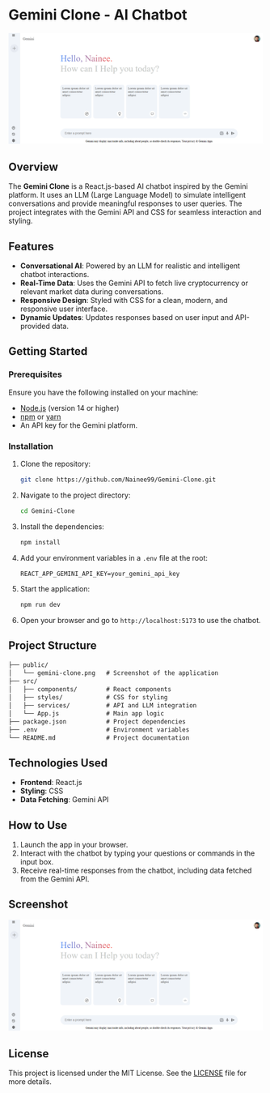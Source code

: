 # Gemini Clone - AI Chatbot

![Gemini Chatbot](public/gemini-clone.png)

## Overview

The **Gemini Clone** is a React.js-based AI chatbot inspired by the Gemini platform. It uses an LLM (Large Language Model) to simulate intelligent conversations and provide meaningful responses to user queries. The project integrates with the Gemini API and CSS for seamless interaction and styling.

## Features

- **Conversational AI**: Powered by an LLM for realistic and intelligent chatbot interactions.
- **Real-Time Data**: Uses the Gemini API to fetch live cryptocurrency or relevant market data during conversations.
- **Responsive Design**: Styled with CSS for a clean, modern, and responsive user interface.
- **Dynamic Updates**: Updates responses based on user input and API-provided data.

## Getting Started

### Prerequisites

Ensure you have the following installed on your machine:

- [Node.js](https://nodejs.org/) (version 14 or higher)
- [npm](https://www.npmjs.com/) or [yarn](https://yarnpkg.com/)
- An API key for the Gemini platform.

### Installation

1. Clone the repository:

   ```bash
   git clone https://github.com/Nainee99/Gemini-Clone.git
   ```

2. Navigate to the project directory:

   ```bash
   cd Gemini-Clone
   ```

3. Install the dependencies:

   ```bash
   npm install
   ```

4. Add your environment variables in a `.env` file at the root:

   ```plaintext
   REACT_APP_GEMINI_API_KEY=your_gemini_api_key
   ```

5. Start the application:

   ```bash
   npm run dev
   ```

6. Open your browser and go to `http://localhost:5173` to use the chatbot.

## Project Structure

```
├── public/
│   └── gemini-clone.png   # Screenshot of the application
├── src/
│   ├── components/        # React components
│   ├── styles/            # CSS for styling
│   ├── services/          # API and LLM integration
│   └── App.js             # Main app logic
├── package.json           # Project dependencies
├── .env                   # Environment variables
└── README.md              # Project documentation
```

## Technologies Used

- **Frontend**: React.js
- **Styling**: CSS
- **Data Fetching**: Gemini API

## How to Use

1. Launch the app in your browser.
2. Interact with the chatbot by typing your questions or commands in the input box.
3. Receive real-time responses from the chatbot, including data fetched from the Gemini API.

## Screenshot

![Gemini Chatbot Screenshot](public/gemini-clone.png)

## License

This project is licensed under the MIT License. See the [LICENSE](LICENSE) file for more details.